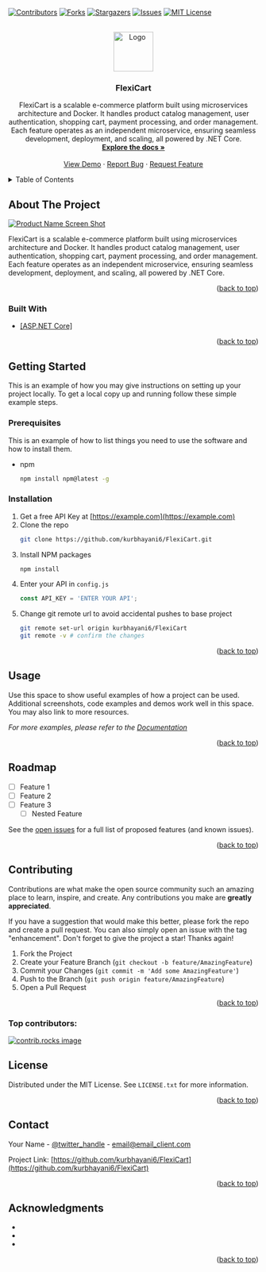 <!-- Improved compatibility of back to top link: See: https://github.com/othneildrew/Best-README-Template/pull/73 -->
<a id="readme-top"></a>
<!--
*** Thanks for checking out the Best-README-Template. If you have a suggestion
*** that would make this better, please fork the repo and create a pull request
*** or simply open an issue with the tag "enhancement".
*** Don't forget to give the project a star!
*** Thanks again! Now go create something AMAZING! :D
-->



<!-- PROJECT SHIELDS -->
<!--
*** I'm using markdown "reference style" links for readability.
*** Reference links are enclosed in brackets [ ] instead of parentheses ( ).
*** See the bottom of this document for the declaration of the reference variables
*** for contributors-url, forks-url, etc. This is an optional, concise syntax you may use.
*** https://www.markdownguide.org/basic-syntax/#reference-style-links
-->
[![Contributors][contributors-shield]][contributors-url]
[![Forks][forks-shield]][forks-url]
[![Stargazers][stars-shield]][stars-url]
[![Issues][issues-shield]][issues-url]
[![MIT License][license-shield]][license-url]



<!-- PROJECT LOGO -->
<br />
<div align="center">
  <a href="https://github.com/kurbhayani6/FlexiCart">
    <img src="images/logo.png" alt="Logo" width="80" height="80">
  </a>

<h3 align="center">FlexiCart</h3>

  <p align="center">
    FlexiCart is a scalable e-commerce platform built using microservices architecture and Docker. It handles product catalog management, user authentication, shopping cart, payment processing, and order management. Each feature operates as an independent microservice, ensuring seamless development, deployment, and scaling, all powered by .NET Core.
    <br />
    <a href="https://github.com/kurbhayani6/FlexiCart"><strong>Explore the docs »</strong></a>
    <br />
    <br />
    <a href="https://github.com/kurbhayani6/FlexiCart">View Demo</a>
    ·
    <a href="https://github.com/kurbhayani6/FlexiCart/issues/new?labels=bug&template=bug-report---.md">Report Bug</a>
    ·
    <a href="https://github.com/kurbhayani6/FlexiCart/issues/new?labels=enhancement&template=feature-request---.md">Request Feature</a>
  </p>
</div>



<!-- TABLE OF CONTENTS -->
<details>
  <summary>Table of Contents</summary>
  <ol>
    <li>
      <a href="#about-the-project">About The Project</a>
      <ul>
        <li><a href="#built-with">Built With</a></li>
      </ul>
    </li>
    <li>
      <a href="#getting-started">Getting Started</a>
      <ul>
        <li><a href="#prerequisites">Prerequisites</a></li>
        <li><a href="#installation">Installation</a></li>
      </ul>
    </li>
    <li><a href="#usage">Usage</a></li>
    <li><a href="#roadmap">Roadmap</a></li>
    <li><a href="#contributing">Contributing</a></li>
    <li><a href="#license">License</a></li>
    <li><a href="#contact">Contact</a></li>
    <li><a href="#acknowledgments">Acknowledgments</a></li>
  </ol>
</details>



<!-- ABOUT THE PROJECT -->
## About The Project

[![Product Name Screen Shot][product-screenshot]](https://example.com)

FlexiCart is a scalable e-commerce platform built using microservices architecture and Docker. It handles product catalog management, user authentication, shopping cart, payment processing, and order management. Each feature operates as an independent microservice, ensuring seamless development, deployment, and scaling, all powered by .NET Core.

<p align="right">(<a href="#readme-top">back to top</a>)</p>



### Built With

* [[ASP.NET Core]][asp-dotnet-core-url]

<p align="right">(<a href="#readme-top">back to top</a>)</p>



<!-- GETTING STARTED -->
## Getting Started

This is an example of how you may give instructions on setting up your project locally.
To get a local copy up and running follow these simple example steps.

### Prerequisites

This is an example of how to list things you need to use the software and how to install them.
* npm
  ```sh
  npm install npm@latest -g
  ```

### Installation

1. Get a free API Key at [https://example.com](https://example.com)
2. Clone the repo
   ```sh
   git clone https://github.com/kurbhayani6/FlexiCart.git
   ```
3. Install NPM packages
   ```sh
   npm install
   ```
4. Enter your API in `config.js`
   ```js
   const API_KEY = 'ENTER YOUR API';
   ```
5. Change git remote url to avoid accidental pushes to base project
   ```sh
   git remote set-url origin kurbhayani6/FlexiCart
   git remote -v # confirm the changes
   ```

<p align="right">(<a href="#readme-top">back to top</a>)</p>



<!-- USAGE EXAMPLES -->
## Usage

Use this space to show useful examples of how a project can be used. Additional screenshots, code examples and demos work well in this space. You may also link to more resources.

_For more examples, please refer to the [Documentation](https://example.com)_

<p align="right">(<a href="#readme-top">back to top</a>)</p>



<!-- ROADMAP -->
## Roadmap

- [ ] Feature 1
- [ ] Feature 2
- [ ] Feature 3
    - [ ] Nested Feature

See the [open issues](https://github.com/kurbhayani6/FlexiCart/issues) for a full list of proposed features (and known issues).

<p align="right">(<a href="#readme-top">back to top</a>)</p>



<!-- CONTRIBUTING -->
## Contributing

Contributions are what make the open source community such an amazing place to learn, inspire, and create. Any contributions you make are **greatly appreciated**.

If you have a suggestion that would make this better, please fork the repo and create a pull request. You can also simply open an issue with the tag "enhancement".
Don't forget to give the project a star! Thanks again!

1. Fork the Project
2. Create your Feature Branch (`git checkout -b feature/AmazingFeature`)
3. Commit your Changes (`git commit -m 'Add some AmazingFeature'`)
4. Push to the Branch (`git push origin feature/AmazingFeature`)
5. Open a Pull Request

<p align="right">(<a href="#readme-top">back to top</a>)</p>

### Top contributors:

<a href="https://github.com/kurbhayani6/FlexiCart/graphs/contributors">
  <img src="https://contrib.rocks/image?repo=kurbhayani6/FlexiCart" alt="contrib.rocks image" />
</a>



<!-- LICENSE -->
## License

Distributed under the MIT License. See `LICENSE.txt` for more information.

<p align="right">(<a href="#readme-top">back to top</a>)</p>



<!-- CONTACT -->
## Contact

Your Name - [@twitter_handle](https://twitter.com/twitter_handle) - email@email_client.com

Project Link: [https://github.com/kurbhayani6/FlexiCart](https://github.com/kurbhayani6/FlexiCart)

<p align="right">(<a href="#readme-top">back to top</a>)</p>



<!-- ACKNOWLEDGMENTS -->
## Acknowledgments

* []()
* []()
* []()

<p align="right">(<a href="#readme-top">back to top</a>)</p>



<!-- MARKDOWN LINKS & IMAGES -->
<!-- https://www.markdownguide.org/basic-syntax/#reference-style-links -->
[contributors-shield]: https://img.shields.io/github/contributors/kurbhayani6/FlexiCart.svg?style=for-the-badge
[contributors-url]: https://github.com/kurbhayani6/FlexiCart/graphs/contributors
[forks-shield]: https://img.shields.io/github/forks/kurbhayani6/FlexiCart.svg?style=for-the-badge
[forks-url]: https://github.com/kurbhayani6/FlexiCart/network/members
[stars-shield]: https://img.shields.io/github/stars/kurbhayani6/FlexiCart.svg?style=for-the-badge
[stars-url]: https://github.com/kurbhayani6/FlexiCart/stargazers
[issues-shield]: https://img.shields.io/github/issues/kurbhayani6/FlexiCart.svg?style=for-the-badge
[issues-url]: https://github.com/kurbhayani6/FlexiCart/issues
[asp-dotnet-core-url]: https://dotnet.microsoft.com/en-us/apps/aspnet
[license-shield]: https://img.shields.io/github/license/kurbhayani6/FlexiCart.svg?style=for-the-badge
[license-url]: https://github.com/kurbhayani6/FlexiCart/blob/master/LICENSE.txt
[linkedin-shield]: https://img.shields.io/badge/-LinkedIn-black.svg?style=for-the-badge&logo=linkedin&colorB=555
[linkedin-url]: https://linkedin.com/in/linkedin_username
[product-screenshot]: images/screenshot.png
